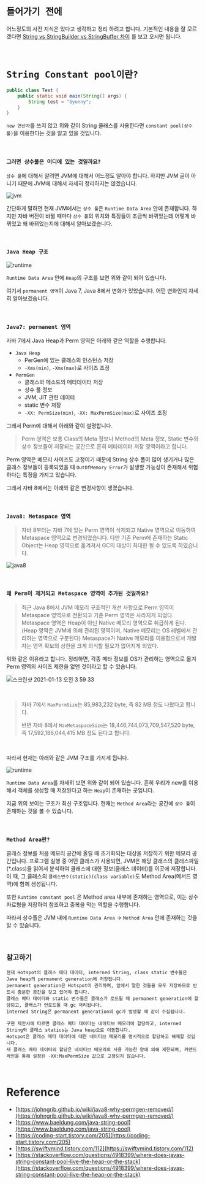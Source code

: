 # `들어가기 전에`

어느정도의 사전 지식은 있다고 생각하고 정리 하려고 합니다. 
기본적인 내용을 잘 모르겠다면 [String vs StringBuilder vs StringBuffer 차이](https://github.com/wjdrbs96/Today-I-Learn/blob/master/Java/Java_lang/String%20vs%20StringBuffer%20vs%20StringBuilder.md) 를 보고 오시면 됩니다.

<br>

# `String Constant pool이란?`

```java
public class Test {
    public static void main(String[] args) {
        String test = "Gyunny";
    }
}
```
 
`new 연산자`를 쓰지 않고 위와 같이 String 클래스를 사용한다면 `constant pool(상수 풀)`을 이용한다는 것을 알고 있을 것입니다. 

<br>

### `그러면 상수풀은 어디에 있는 것일까요?`

`상수 풀`에 대해서 알려면 JVM에 대해서 어느정도 알아야 합니다. 하지만 JVM 글이 아니기 때문에 JVM에 대해서 자세히 정리하지는 않겠습니다.

![jvm](https://img1.daumcdn.net/thumb/R1280x0/?scode=mtistory2&fname=https%3A%2F%2Fblog.kakaocdn.net%2Fdn%2FbxKh6U%2FbtqCPzYJhpS%2FoKDKiaPoWqwqU86rf7IVVk%2Fimg.png)

간단하게 말하면 현재 JVM에서는 `상수 풀`은 `Runtime Data Area` 안에 존재합니다. 하지만 자바 버전이 바뀔 때마다 `상수 풀`의 위치와 특징들이 조금씩 바뀌었는데 어떻게 바뀌었고 왜 바뀌었는지에 대해서 알아보겠습니다.

<br>

### `Java Heap 구조`

![runtime](https://mirinae312.github.io/img/jvm_memory/JVMHeap.png)

`Runtime Data Area` 안에 `Heap`의 구조를 보면 위와 같이 되어 있습니다.  

여기서 `permanent 영역`이 Java 7, Java 8에서 변화가 있었습니다. 어떤 변화인지 자세히 알아보겠습니다. 

<br>

### `Java7: permanent 영역`

자바 7에서 Java Heap과 Perm 영역은 아래와 같은 역할을 수행합니다.

- `Java Heap`
    - PerGen에 있는 클래스의 인스턴스 저장
    - `-Xms(min)`, `-Xmx(max)`로 사이즈 조정
- `PermGen`
    - 클래스와 메소드의 메타데이터 저장
    - 상수 풀 정보
    - JVM, JIT 관련 데이터
    - static 변수 저장
    - `-XX: PermSize(min)`, `-XX: MaxPermSize(max)`로 사이즈 조정
    
그래서 Perm에 대해서 아래와 같이 설명합니다.

> Perm 영역은 보통 Class의 Meta 정보나 Method의 Meta 정보, Static 변수와 상수 정보들이 저장되는 공간으로 흔히 메타데이터 저장 영역이라고 합니다.

Perm 영역은 메모리 사이즈도 고정이기 때문에 String 상수 풀이 많이 생기거나 많은 클래스 정보들이 등록되었을 때 `OutOfMemory Error`가 발생할 가능성이 존재해서 위험하다는 특징을 가지고 있습니다. 

그래서 자바 8에서는 아래와 같은 변경사항이 생겼습니다. 

<br>

### `Java8: Metaspace 영역`

> 자바 8부터는 자바 7에 있는 Perm 영역이 삭제되고 Native 영역으로 이동하여 Metaspace 영역으로 변경되었습니다. 
> 다만 기존 Perm에 존재하는 Static Object는 Heap 영역으로 옮겨져서 GC의 대상이 최대한 될 수 있도록 하였습니다.

![java8](https://t1.daumcdn.net/cfile/tistory/993ADD3E5C7681222D)

<br>

### `왜 Perm이 제거되고 Metaspace 영역이 추가된 것일까요?`

> 최근 Java 8에서 JVM 메모리 구조적인 개선 사항으로 Perm 영역이 Metaspace 영역으로 전환되고 기존 Perm 영역은 사라지게 되었다. Metaspace 영역은 Heap이 아닌 Native 메모리 영역으로 취급하게 된다. 
> (Heap 영역은 JVM에 의해 관리된 영역이며, Native 메모리는 OS 레벨에서 관리하는 영역으로 구분된다) 
> Metaspace가 Native 메모리를 이용함으로서 개발자는 영역 확보의 상한을 크게 의식할 필요가 없어지게 되었다.

위와 같은 이유라고 합니다. 정리하면, 각종 메타 정보를 OS가 관리하는 영역으로 옮겨 Perm 영역의 사이즈 제한을 없앤 것이라고 할 수 있습니다.

![스크린샷 2021-01-13 오전 3 59 33](https://user-images.githubusercontent.com/45676906/104360004-c161f100-5553-11eb-8feb-113324656a2b.png)

<br>

> 자바 7에서 `MaxPermSize`는  85,983,232 byte, 즉 82 MB 정도 나왔다고 합니다.
>
> 반면 자바 8에서 `MaxMetaspaceSize`는  18,446,744,073,709,547,520 byte, 즉 17,592,186,044,415 MB 정도 된다고 합니다.

<br>

따라서 현재는 아래와 같은 JVM 구조를 가지게 됩니다. 

![runtime](https://img1.daumcdn.net/thumb/R1280x0/?scode=mtistory2&fname=https%3A%2F%2Fblog.kakaocdn.net%2Fdn%2FbDyjp6%2FbtqCO0WAzvo%2FXkJYTnuUOHD5Wy1Rn2mK60%2Fimg.png)

`Runtime Data Area`를 자세히 보면 위와 같이 되어 있습니다. 흔히 우리가 new를 이용해서 객체를 생성할 때 저장된다고 하는 `Heap`이 존재하는 곳입니다.

지금 위의 보이는 구조가 최신 구조입니다. 현재는 `Method Area`라는 공간에 `상수 풀`이 존재하는 것을 볼 수 있습니다. 

<br>

### `Method Area란?`

클래스 정보를 처음 메모리 공간에 올릴 때 초기화되는 대상을 저장하기 위한 메모리 공간입니다. 
프로그램 실행 중 어떤 클래스가 사용되면, JVM은 해당 클래스의 클래스파일(*.class)을 읽어서 분석하여 클래스에 대한 정보(클래스 데이터)를 이곳에 저장합니다.
이 때, 그 클래스의 `클래스변수(static)(class variable)`도 Method Area(메서드 영역)에 함께 생성됩니다.
                         
또한 `Runtime constant pool` 은 Method area 내부에 존재하는 영역으로, 이는 상수 자료형을 저장하여 참조하고 중복을 막는 역할을 수행합니다.

따라서 상수풀은 JVM 내에 `Runtime Data Area` -> `Method Area` 안에 존재하는 것을 알 수 있습니다. 

<br>

## `참고하기`

```
현재 Hotspot의 클래스 메타 데이터, interned String, class static 변수들은 Java heap의 permanent generation에 저장됩니다. 
permanent generation은 Hotspot이 관리하며, 앞에서 말한 것들을 모두 저장하므로 반드시 충분한 공간을 갖고 있어야 합니다. 
클래스 메타 데이터와 static 변수들은 클래스가 로드될 때 permanent generation에 할당되고, 클래스가 언로드될 때 gc 처리됩니다. 
interned String은 permanent generation의 gc가 발생할 때 같이 수집됩니다.
```
```
구현 제안서에 따르면 클래스 메타 데이터는 네이티브 메모리에 할당하고, interned String와 클래스 statics는 Java heap으로 이동합니다. 
Hotspot은 클래스 메타 데이터에 대한 네이티브 메모리를 명시적으로 할당하고 해제할 것입니다. 
새 클래스 메타 데이터의 할당은 네이티브 메모리의 사용 가능한 양에 의해 제한되며, 커맨드 라인을 통해 설정된 -XX:MaxPermSize 값으로 고정되지 않습니다.
```

<br>

# Reference

- [https://johngrib.github.io/wiki/java8-why-permgen-removed/](https://johngrib.github.io/wiki/java8-why-permgen-removed/) <br>
- [https://www.baeldung.com/java-string-pool](https://www.baeldung.com/java-string-pool) <br> 
- [https://coding-start.tistory.com/205](https://coding-start.tistory.com/205) <br> 
- [https://swiftymind.tistory.com/112](https://swiftymind.tistory.com/112) <br>
- [https://stackoverflow.com/questions/4918399/where-does-javas-string-constant-pool-live-the-heap-or-the-stack](https://stackoverflow.com/questions/4918399/where-does-javas-string-constant-pool-live-the-heap-or-the-stack)



